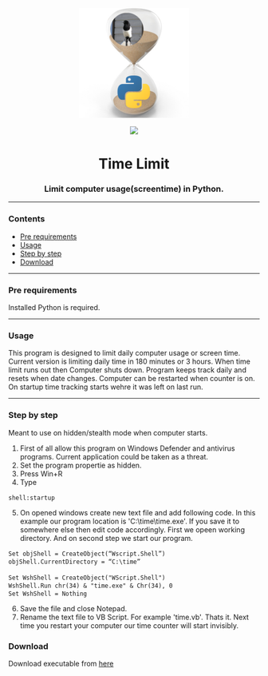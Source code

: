 <p align="center"><img src="hour py.png" width="220px"></p>

<p align="center"><img src="pic/screenshot.gif" width="500px"></p>

<h1 align="center">
    <strong>Time Limit</strong>
</h1>
<h3 align="center">
    <p>Limit computer usage(screentime) in Python.</p>
</h3>

<hr>

### Contents
- [Pre requirements](#pre-requirements)
- [Usage](#usage)
- [Step by step](#step-by-step)
- [Download](#download)

<hr>

### Pre requirements

Installed Python is required.

<hr>

### Usage

This program is designed to limit daily computer usage or screen time.
Current version is limiting daily time in 180 minutes or 3 hours.
When time limit runs out then Computer shuts down.
Program keeps track daily and resets when date changes.
Computer can be restarted when counter is on. On startup time tracking starts wehre it was left on last run.

<hr>

### Step by step

Meant to use on hidden/stealth mode when computer starts.

1. First of all allow this program on Windows Defender and antivirus programs. Current application could be taken as a threat.
2. Set the program propertie as hidden.
3. Press Win+R
4. Type 

```
shell:startup
```

5. On opened windows create new text file and add following code.
In this example our program location is 'C:\time\time.exe'.
If you save it to somewhere else then edit code accordingly.
First we opeen working directory. And on second step we start our program.

```
Set objShell = CreateObject(“Wscript.Shell”)
objShell.CurrentDirectory = “C:\time”

Set WshShell = CreateObject("WScript.Shell") 
WshShell.Run chr(34) & "time.exe" & Chr(34), 0
Set WshShell = Nothing
```
6. Save the file and close Notepad.
7. Rename the text file to VB Script. For example 'time.vb'. Thats it. Next time you restart your computer our time counter will start invisibly.

### Download

Download executable from [here](https://github.com/mmeest/TimeLimit/raw/main/time.exe)
